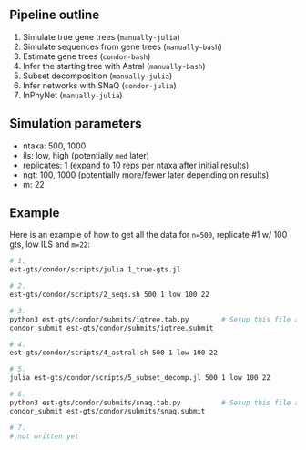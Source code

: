 ## Pipeline outline

1. Simulate true gene trees (`manually-julia`)
2. Simulate sequences from gene trees (`manually-bash`)
3. Estimate gene trees (`condor-bash`)
4. Infer the starting tree with Astral (`manually-bash`)
5. Subset decomposition (`manually-julia`)
6. Infer networks with SNaQ (`condor-julia`)
7. InPhyNet (`manually-julia`)


## Simulation parameters

- ntaxa:        500, 1000
- ils:          low, high   (potentially `med` later)
- replicates:   1           (expand to 10 reps per ntaxa after initial results)
- ngt:          100, 1000   (potentially more/fewer later depending on results)
- m:            22


## Example

Here is an example of how to get all the data for `n=500`, replicate #1 w/ 100 gts, low ILS and `m=22`:

```bash
# 1.
est-gts/condor/scripts/julia 1_true-gts.jl

# 2.
est-gts/condor/scripts/2_seqs.sh 500 1 low 100 22

# 3.
python3 est-gts/condor/submits/iqtree.tab.py        # Setup this file accordingly first
condor_submit est-gts/condor/submits/iqtree.submit

# 4.
est-gts/condor/scripts/4_astral.sh 500 1 low 100 22

# 5.
julia est-gts/condor/scripts/5_subset_decomp.jl 500 1 low 100 22

# 6.
python3 est-gts/condor/submits/snaq.tab.py          # Setup this file accordingly first
condor_submit est-gts/condor/submits/snaq.submit

# 7.
# not written yet
```